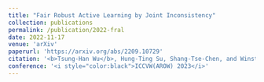 ```yaml
---
title: "Fair Robust Active Learning by Joint Inconsistency"
collection: publications
permalink: /publication/2022-fral
date: 2022-11-17
venue: 'arXiv'
paperurl: 'https://arxiv.org/abs/2209.10729'
citation: '<b>Tsung-Han Wu</b>, Hung-Ting Su, Shang-Tse-Chen, and Winston H. Hsu'
conference: '<i style="color:black">ICCVW(AROW) 2023</i>'
---
```

